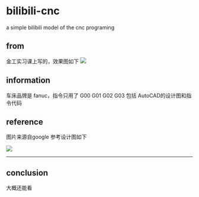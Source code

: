 # bilibili-cnc
a simple bilibili model of the cnc programing

## from
金工实习课上写的，效果图如下
![](https://ws3.sinaimg.cn/large/005BYqpgly1g25r62jvrqj31400u0npd.jpg)

## information
车床品牌是 fanuc，指令只用了 G00  G01 G02 G03
包括 AutoCAD的设计图和指令代码

## reference
图片来源自google
参考设计图如下

![](https://ws3.sinaimg.cn/large/005BYqpgly1g25rei629ej3078078wek.jpg)

-------------
## conclusion
大概还能看 
